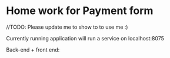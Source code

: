 # Home work for Payment form
//TODO: Please update me to show to to use me :)

Currently running application will run a service on localhost:8075


Back-end + front end:
